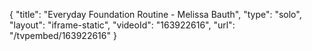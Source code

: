 {
    "title": "Everyday Foundation Routine - Melissa Bauth",
    "type": "solo",
    "layout": "iframe-static",
    "videoId": "163922616",
    "url": "\/tvpembed\/163922616"
}